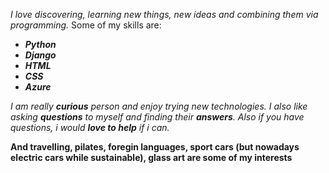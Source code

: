 *I love discovering, learning new things, new ideas and combining them via programming.* 
Some of my skills are:
* _**Python**_
* _**Django**_
* _**HTML**_
* _**CSS**_
* _**Azure**_

_I am really **curious** person and enjoy trying new technologies._
_I also like asking **questions** to myself and finding their **answers**. Also if you have questions, i would **love to help** if i can._ 

**And travelling, pilates, foregin languages, sport cars (but nowadays electric cars while sustainable), glass art are some of my interests**
